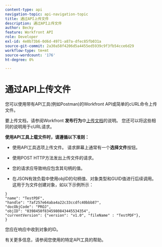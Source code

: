 ```yaml
---
content-type: api
navigation-topic: api-navigation-topic
title: 通过API上传文件
description: 通过API上传文件
author: Becky
feature: Workfront API
role: Developer
exl-id: 4e0b73b6-0d6d-4971-a87a-dfec85fb031a
source-git-commit: 2a30a58f4206d5a4455ed5939c9f3fb54cce6d29
workflow-type: tm+mt
source-wordcount: '176'
ht-degree: 0%

---
```


# 通过API上传文件

您可以使用带有API工具(例如Postman)的Workfront API或简单的cURL命令上传文件。

要上传文档，请参阅Workfront **发布行为**&#x200B;中[上传文档](/help/quicksilver/wf-api/general/api-basics.md#post-behavior)的说明。 您还可以将这些相同的说明用于cURL请求。

**使用API工具上载文件时，请遵循以下准则：**

* 使用API工具选项上传文件。 请求屏幕上通常有一个&#x200B;**选择文件**&#x200B;按钮。

* 使用POST HTTP方法发出上传文件的请求。

* 您的请求应导致响应包含其句柄的值。

* 在JSON有效负载中使用objID的句柄值、对象类型和GUID值进行后续调用。 这用于为文件创建对象，如以下示例所示：

```
}
"name": "TestPDF",
"handle": "7af257e64aba4a22c33ccdfc40bbb87",
"docObjCode": "PROJ",
"objID": "0398450f8345980843445534354",
"currentVersion": {"version": "v1.0", "fileName" : "TestPDF"},
}
```

您应在响应中收到对象的ID。

有关更多信息，请参阅您使用的特定API工具的帮助。
